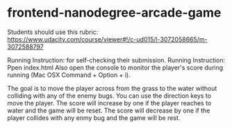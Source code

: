 frontend-nanodegree-arcade-game
===============================

Students should use this rubric: https://www.udacity.com/course/viewer#!/c-ud015/l-3072058665/m-3072588797

Running Instruction:
for self-checking their submission.
Running Instruction: Ppen index.html Also open the console to monitor the player's score during running (Mac OSX Command + Option + i).

The goal is to move the player across from the grass to the water without colliding with any of the enemy bugs.
You can use the direction keys to move the player.
The score will increase by one if the player reaches to water and the game will be reset.
The score will decrease by one if the player collides with any enmy bug and the game will be rest.
